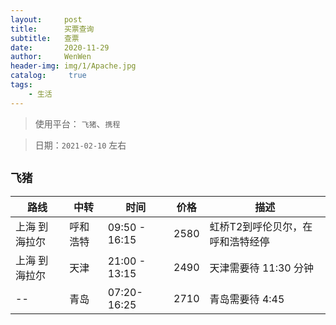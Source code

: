 ```yaml
---
layout:     post
title:      买票查询
subtitle:   查票
date:       2020-11-29
author:     WenWen
header-img: img/1/Apache.jpg
catalog: 	 true
tags:
    - 生活
---
```


> 使用平台： `飞猪`、`携程`

> 日期：`2021-02-10` 左右

## `飞猪`


路线|中转|时间|价格|描述
---|---|---|---|---
上海 到 海拉尔|呼和浩特| 09:50 - 16:15|2580 | 虹桥T2到呼伦贝尔，在呼和浩特经停
上海 到 海拉尔|天津|21:00 - 13:15 | 2490 | 天津需要待 11:30 分钟
--|青岛|07:20-16:25 | 2710 | 青岛需要待 4:45
